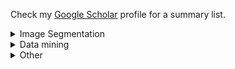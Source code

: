Check my [Google Scholar](https://scholar.google.com/citations?user=IJdd5vQAAAAJ&hl=en) profile for a summary list.

<details>
<summary>Image Segmentation</summary>
<p>
   <b>Experimental Analysis of U-Net and Mask R-CNN for Segmentation of Synthetic Liquid Spray</b> <a href="https://ieeexplore.ieee.org/abstract/document/10031951" target="_blank">[link] </a> <br>
    Refat Khan Pathan, <u>Wei Lun Lim</u>, Sian Lun Lau, Chiung Ching Ho, Prashant Khare, Rahul Babu Koneru <br>
    IEEE International Conference on Computing (ICOCO) 2022<br>
    Keyword: semantic segmentation, instance segmentation, U-Net, Mask R-CNN <br>
    <a href="https://drive.google.com/file/d/1MvDI13kNrCEOmEM5LYsn9G35xxV9kmZy/view?usp=share_link" target="_blank">[Paper] </a> 
</p>
</details>

<details>
<summary>Data mining</summary>
<p>
   <b>Sentiment Analysis by Fusing Text and Location Features of Geo-tagged Tweets</b> <br>
    <u>Wei Lun Lim</u>, Chiung Ching Ho, Choo-Yee Ting <br>
    IEEE Access 2020 <br>
    Keyword: data mining; text classification - binary & multiclass; explainable - SHAP <br>
    <a href="https://ieeexplore.ieee.org/abstract/document/9210093" target="_blank">[Paper] </a> 
    <a href="https://github.com/lyner96/Sentiment-Analysis-by-Fusing-Text-Location" target="_blank">[Code]</a>
</p>
</details>

<details>
<summary>Other</summary>
<p>
   <b>An Alignment-Independent Approach for the Study of Viral Sequence Diversity at Any Given Rank of Taxonomy Lineage</b> <br>
    Li Chuin Chong, <u>Wei Lun Lim</u>, Kenneth Hon Kim Ban, Asif M. Khan<br>
    Biology 2021 <br>
    Keyword: bioinformatics <br>
    <a href="https://www.mdpi.com/2079-7737/10/9/853" target="_blank">[Paper] </a> 
    <a href="https://github.com/ChongLC/MinimalSetofViralPeptidome-UNIQmin" target="_blank">[Code]</a>
</p>
</details>